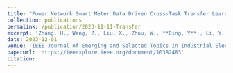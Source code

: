 ```yaml
---
title: "Power Network Smart Meter Data Driven Cross-Task Transfer Learning for Resident Characteristics Estimation"
collection: publications
permalink: /publication/2023-11-11-Transfer
excerpt: 'Zhang, H., Wang, Z., Liu, X., Zhou, W., **Ding, Y**., Li, Y.'
date: 2023-12-01
venue: 'IEEE Journal of Emerging and Selected Topics in Industrial Electronics'
paperurl: 'https://ieeexplore.ieee.org/document/10382483'
citation:
---
```

<!-- This paper is about the number 2. The number 3 is left for future work.

[Download paper here](http://academicpages.github.io/files/paper2.pdf) -->